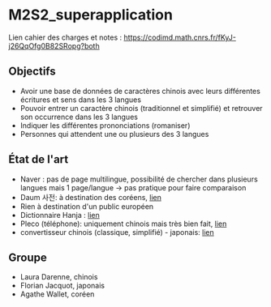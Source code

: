 # M2S2_superapplication

Lien cahier des charges et notes : https://codimd.math.cnrs.fr/fKyJ-j26QqOfg0B82SRopg?both

## Objectifs
- Avoir une base de données de caractères chinois avec leurs différentes écritures et sens dans les 3 langues
- Pouvoir entrer un caractère chinois (traditionnel et simplifié) et retrouver son occurrence dans les 3 langues
- Indiquer les différentes prononciations (romaniser)
- Personnes qui attendent une ou plusieurs des 3 langues

## État de l'art
- Naver : pas de page multilingue, possibilité de chercher dans plusieurs langues mais 1 page/langue → pas pratique pour faire comparaison
- Daum 사전: à destination des coréens, [lien](https://dic.daum.net/search.do?q=%E9%9F%93)
- Rien à destination d'un public européen
- Dictionnaire Hanja : [lien](https://koreanhanja.app/%e9%9f%93)
- Pleco (téléphone): uniquement chinois mais très bien fait, [lien](https://www.pleco.com)
 - convertisseur chinois (classique, simplifié) - japonais: [lien](http://www.jcdic.com/chinese_convert/index.php)

## Groupe
- Laura Darenne, chinois
- Florian Jacquot, japonais
- Agathe Wallet, coréen
